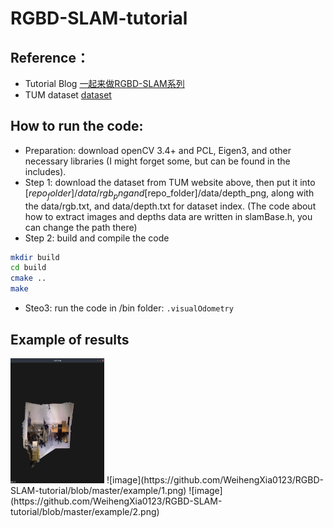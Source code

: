 # RGBD-SLAM-tutorial

## Reference： 
- Tutorial Blog [一起来做RGBD-SLAM系列](https://www.cnblogs.com/gaoxiang12/p/4652478.html)
- TUM dataset [dataset](https://vision.in.tum.de/data/datasets/rgbd-dataset)

## How to run the code:
- Preparation: download openCV 3.4+ and PCL, Eigen3, and other necessary libraries (I might forget some, but can be found in the includes).
- Step 1: download the dataset from TUM website above, then put it into [$repo_folder]/data/rgb_png and [$repo_folder]/data/depth_png, along with the data/rgb.txt, and data/depth.txt for dataset index. (The code about how to extract images and depths data are written in slamBase.h, you can change the path there)
- Step 2: build and compile the code
```bash
mkdir build
cd build
cmake ..
make
```
- Steo3: run the code in /bin folder:
`.visualOdometry`

## Example of results
<img src="https://github.com/WeihengXia0123/RGBD-SLAM-tutorial/blob/master/example/3.png" width="150" height="200" alt="example1"/>
![image](https://github.com/WeihengXia0123/RGBD-SLAM-tutorial/blob/master/example/1.png)
![image](https://github.com/WeihengXia0123/RGBD-SLAM-tutorial/blob/master/example/2.png)
